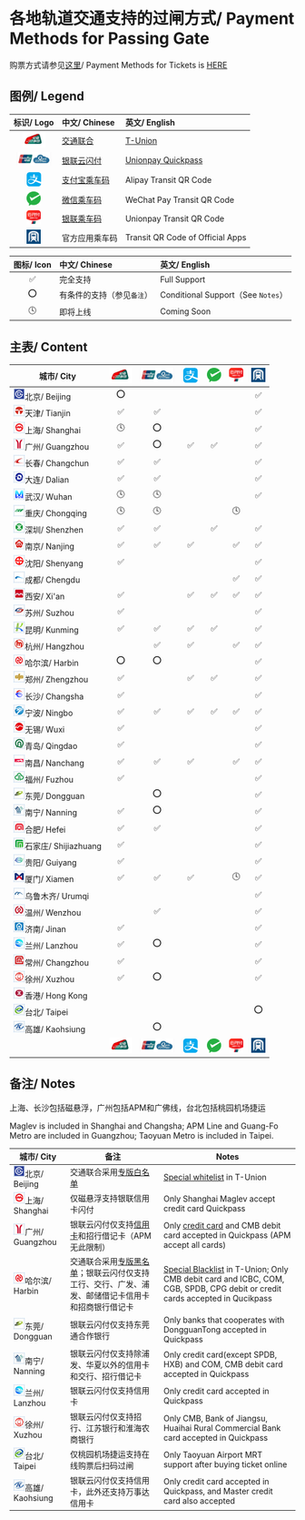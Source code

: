 # 各地轨道交通支持的过闸方式/ Payment Methods for Passing Gate

购票方式请参见[这里](https://github.com/Ivysauro/ChinaRailTransit/blob/master/data/Payment%20Methods(Part%202).md)/ Payment Methods for Tickets is [HERE](https://github.com/Ivysauro/ChinaRailTransit/blob/master/data/Payment%20Methods(Part%202).md)

## 图例/ Legend

| 标识/ Logo | 中文/ Chinese | 英文/ English |
| :-: | :- | :- |
| <img src="/images/T-Union.png" width="40" hegiht="40" alt="T-Union"/> | [交通联合](https://zh.wikipedia.org/wiki/%E4%BA%A4%E9%80%9A%E8%81%94%E5%90%88) | [T-Union](https://en.wikipedia.org/wiki/China_T-union) |
| <img src="/images/Quickpass.png" width="60" hegiht="60" alt="Unionpay Quickpass"/> | [银联云闪付](https://zh.wikipedia.org/wiki/%E9%97%AA%E4%BB%98#%E4%BA%91%E9%97%AA%E4%BB%98) | [Unionpay Quickpass](https://en.wikipedia.org/wiki/UnionPay#QuickPass) |
| <img src="/images/Alipay.png" width="30" hegiht="30" alt="Alipay Transit QR Code"/> | [支付宝乘车码](https://zh.wikipedia.org/wiki/%E9%A8%B0%E8%A8%8A%E4%B9%98%E8%BB%8A%E7%A2%BC#%E7%9B%B8%E9%97%9C%E7%94%A2%E5%93%81) | Alipay Transit QR Code |
| <img src="/images/WeChat Pay.png" width="25" hegiht="25" alt="WeChat Pay Transit QR Code"/> | [微信乘车码](https://zh.wikipedia.org/wiki/%E9%A8%B0%E8%A8%8A%E4%B9%98%E8%BB%8A%E7%A2%BC) | WeChat Pay Transit QR Code |
| <img src="/images/Unionpay.png" width="25" hegiht="25" alt="Unionpay Transit QR Code"/> | [银联乘车码](https://zh.wikipedia.org/wiki/%E9%A8%B0%E8%A8%8A%E4%B9%98%E8%BB%8A%E7%A2%BC#%E7%9B%B8%E9%97%9C%E7%94%A2%E5%93%81) | Unionpay Transit QR Code |
| <img src="/images/Rail Transit.png" width="25" hegiht="25" alt="Transit QR Code of Official Apps"/> | 官方应用乘车码 | Transit QR Code of Official Apps |

| 图标/ Icon | 中文/ Chinese | 英文/ English |
| :-: | :- | :- |
| ✅ | 完全支持 | Full Support |
| ⭕ | 有条件的支持（参见`备注`） | Conditional Support（See `Notes`） |
| 🕓 | 即将上线 | Coming Soon |

## 主表/ Content

| 城市/ City | <img src="/images/T-Union.png" width="40" hegiht="40" alt="T-Union"/> | <img src="/images/Quickpass.png" width="60" hegiht="60" alt="Unionpay Quickpass"/> | <img src="/images/Alipay.png" width="30" hegiht="30" alt="Alipay Transit QR Code"/> | <img src="/images/WeChat Pay.png" width="25" hegiht="25" alt="WeChat Pay Transit QR Code"/> | <img src="/images/Unionpay.png" width="25" hegiht="25" alt="Unionpay Transit QR Code"/> | <img src="/images/Rail Transit.png" width="25" hegiht="25" alt="Transit QR Code of Official Apps"/> |
| ---------  | :-----: | :------:  | :---------: | :-------: | :-------: | :-----------: |
| <img src="/images/city/bj.gif" width="20" hegiht="20"/>北京/ Beijing | ⭕ | | | | | ✅ | 
| <img src="/images/city/tj.gif" width="20" hegiht="20"/>天津/ Tianjin | ✅ | ✅ | | | | ✅ | |
| <img src="/images/city/sh.gif" width="20" hegiht="20"/>上海/ Shanghai | 🕓 | ⭕ | | | | ✅ | |
| <img src="/images/city/gz.gif" width="20" hegiht="20"/>广州/ Guangzhou | ✅ | ⭕ | ✅ | ✅ | | ✅ | |
| <img src="/images/city/cc.gif" width="20" hegiht="20"/>长春/ Changchun | ✅ | ✅ | | | | ✅ | |
| <img src="/images/city/dl.gif" width="20" hegiht="20"/>大连/ Dalian | ✅ | ✅ | | | | ✅ | |
| <img src="/images/city/wh.gif" width="20" hegiht="20"/>武汉/ Wuhan | 🕓 | 🕓 | | | | ✅ | |
| <img src="/images/city/cq.gif" width="20" hegiht="20"/>重庆/ Chongqing | 🕓 | 🕓 | | | 🕓 | |
| <img src="/images/city/sz.gif" width="20" hegiht="20"/>深圳/ Shenzhen | ✅ | ✅ | | ✅ | | ✅ | |
| <img src="/images/city/nj.gif" width="20" hegiht="20"/>南京/ Nanjing | ✅ | ✅ | ✅ | | ✅ | ✅ | |
| <img src="/images/city/sy.gif" width="20" hegiht="20"/>沈阳/ Shenyang | ✅ | | | | | ✅ | |
| <img src="/images/city/cd.gif" width="20" hegiht="20"/>成都/ Chengdu | | | | | ✅ | ✅ | |
| <img src="/images/city/xa.gif" width="20" hegiht="20"/>西安/ Xi'an | ✅ | | ✅ | ✅ | ✅ | ✅ | |
| <img src="/images/city/suz.gif" width="20" hegiht="20"/>苏州/ Suzhou | ✅ | | | | | ✅ | |
| <img src="/images/city/km.gif" width="20" hegiht="20"/>昆明/ Kunming | ✅ | ✅ | ✅ | ✅ | | ✅ | |
| <img src="/images/city/hz.gif" width="20" hegiht="20"/>杭州/ Hangzhou | | ✅ | ✅ | | ✅ | ✅ | |
| <img src="/images/city/hrb.gif" width="20" hegiht="20"/>哈尔滨/ Harbin | ⭕ | ⭕ | | | | ✅ | |
| <img src="/images/city/zz.gif" width="20" hegiht="20"/>郑州/ Zhengzhou | ✅ | | ✅ | ✅ | | ✅ | |
| <img src="/images/city/cs.gif" width="20" hegiht="20"/>长沙/ Changsha | ✅ | | | | | ✅ | |
| <img src="/images/city/nb.gif" width="20" hegiht="20"/>宁波/ Ningbo | ✅ | ✅ | ✅ | ✅ | ✅ | ✅ | |
| <img src="/images/city/wx.gif" width="20" hegiht="20"/>无锡/ Wuxi | ✅ | | | | | ✅ | |
| <img src="/images/city/qd.gif" width="20" hegiht="20"/>青岛/ Qingdao | ✅ | | | | | ✅ | |
| <img src="/images/city/nc.gif" width="20" hegiht="20"/>南昌/ Nanchang | ✅ | ✅ | ✅ | | ✅ | ✅ | |
| <img src="/images/city/fz.gif" width="20" hegiht="20"/>福州/ Fuzhou | ✅ | | | | | ✅ | |
| <img src="/images/city/dg.gif" width="20" hegiht="20"/>东莞/ Dongguan | | ⭕ | | | | ✅ | |
| <img src="/images/city/nn.gif" width="20" hegiht="20"/>南宁/ Nanning | ✅ | ⭕ | | | | ✅ | |
| <img src="/images/city/hf.gif" width="20" hegiht="20"/>合肥/ Hefei | ✅ | ✅ | | | | ✅ | |
| <img src="/images/city/sjz.gif" width="20" hegiht="20"/>石家庄/ Shijiazhuang | ✅ | | | | | ✅ | |
| <img src="/images/city/gy.gif" width="20" hegiht="20"/>贵阳/ Guiyang | ✅ | | | | | ✅ | |
| <img src="/images/city/xm.gif" width="20" hegiht="20"/>厦门/ Xiamen | ✅ | ✅ | ✅ | | 🕓 | ✅ | |
| <img src="/images/city/wlmq.gif" width="20" hegiht="20"/>乌鲁木齐/ Urumqi | | | | | | ✅ | |
| <img src="/images/city/wz.gif" width="20" hegiht="20"/>温州/ Wenzhou | | ✅ | | | | ✅ | |
| <img src="/images/city/jn.gif" width="20" hegiht="20"/>济南/ Jinan | ✅ | | | | | ✅ | |
| <img src="/images/city/lz.gif" width="20" hegiht="20"/>兰州/ Lanzhou | ✅ | ⭕ | | | | ✅ | |
| <img src="/images/city/cz.gif" width="20" hegiht="20"/>常州/ Changzhou | ✅ | | | | | ✅ |
| <img src="/images/city/xz.gif" width="20" hegiht="20"/>徐州/ Xuzhou | ✅ | ⭕ | | | | ✅ |
| <img src="/images/city/hk.gif" width="20" hegiht="20"/>香港/ Hong Kong | | | | | | | |
| <img src="/images/city/tp.gif" width="20" hegiht="20"/>台北/ Taipei | | | | | | ⭕ | |
| <img src="/images/city/kh.gif" width="20" hegiht="20"/>高雄/ Kaohsiung | | ⭕ | | | | | ✅ |
| | <img src="/images/T-Union.png" width="40" hegiht="40" alt="T-Union"/> | <img src="/images/Quickpass.png" width="60" hegiht="60" alt="Unionpay Quickpass"/> | <img src="/images/Alipay.png" width="30" hegiht="30" alt="Alipay Transit QR Code"/> | <img src="/images/WeChat Pay.png" width="25" hegiht="25" alt="WeChat Pay Transit QR Code"/> | <img src="/images/Unionpay.png" width="25" hegiht="25" alt="Unionpay Transit QR Code"/> | <img src="/images/Rail Transit.png" width="25" hegiht="25" alt="Transit QR Code of Official Apps"/> |

## 备注/ Notes

上海、长沙包括磁悬浮，广州包括APM和广佛线，台北包括桃园机场捷运

Maglev is included in Shanghai and Changsha; APM Line and Guang-Fo Metro are included in Guangzhou; Taoyuan Metro is included in Taipei.

| 城市/ City | 备注 | Notes |
| --------- | --- | ----- |
| <img src="/images/city/bj.gif" width="20" hegiht="20"/>北京/ Beijing | 交通联合采用[专版白名单](https://mp.weixin.qq.com/s/JF4pULn90EA7S5lUWaxNyw) | [Special whitelist](https://mp.weixin.qq.com/s/JF4pULn90EA7S5lUWaxNyw) in T-Union |
| <img src="/images/city/sh.gif" width="20" hegiht="20"/>上海/ Shanghai | 仅磁悬浮支持银联信用卡闪付 | Only Shanghai Maglev accept credit card Quickpass|
| <img src="/images/city/gz.gif" width="20" hegiht="20"/>广州/ Guangzhou | 银联云闪付仅支持[信用卡](http://cs.gzmtr.com/ckfw/pwzy/201811/t20181106_60161.htm)和招行借记卡（APM无此限制） | Only [credit card](http://cs.gzmtr.com/ckfw/pwzy/201811/t20181106_60161.htm) and CMB debit card accepted in Quickpass (APM accept all cards) |
| <img src="/images/city/hrb.gif" width="20" hegiht="20"/>哈尔滨/ Harbin | 交通联合采用[专版黑名单](https://www.zhihu.com/question/312911617)；银联云闪付仅支持工行、交行、广发、浦发、邮储借记卡信用卡和招商银行借记卡 | [Special Blacklist](https://www.zhihu.com/question/312911617) in T-Union; Only CMB debit card and ICBC, COM, CGB, SPDB, CPG debit or credit cards accepted in Qucikpass |
| <img src="/images/city/dg.gif" width="20" hegiht="20"/>东莞/ Dongguan | 银联云闪付仅支持东莞通合作银行 | Only banks that cooperates with DongguanTong accepted in Quickpass |
| <img src="/images/city/nn.gif" width="20" hegiht="20"/>南宁/ Nanning | 银联云闪付仅支持除浦发、华夏以外的信用卡和交行、招行借记卡 | Only credit card(except SPDB, HXB) and COM, CMB debit card accepted in Quickpass |
| <img src="/images/city/lz.gif" width="20" hegiht="20"/>兰州/ Lanzhou | 银联云闪付仅支持信用卡 | Only credit card accepted in Quickpass |
| <img src="/images/city/xz.gif" width="20" hegiht="20"/>徐州/ Xuzhou | 银联云闪付仅支持招行、江苏银行和淮海农商银行 | Only CMB, Bank of Jiangsu, Huaihai Rural Commercial Bank card accepted in Quickpass |
| <img src="/images/city/tp.gif" width="20" hegiht="20"/>台北/ Taipei | 仅桃园机场捷运支持在线购票后扫码过闸 | Only Taoyuan Airport MRT support after buying ticket online |
| <img src="/images/city/kh.gif" width="20" hegiht="20"/>高雄/ Kaohsiung | 银联云闪付仅支持信用卡，此外还支持万事达信用卡 | Only credit card accepted in Quickpass, and Master credit card also accepted |
